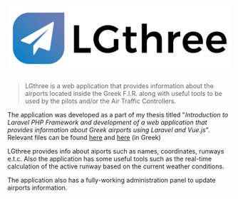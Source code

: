 # ![alt text](./public/img/brand/lgthree-logo.svg "LGthree logo")

> LGthree is a web application that provides information about the airports located inside the Greek F.I.R. along with useful tools to be used by the pilots and/or the Air Traffic Controllers.

The application was developed as a part of my thesis titled "*Introduction to Laravel PHP Framework and development of a web application that provides information about Greek airports using Laravel and Vue.js*". Relevant files can be found [here](./thesis/thesis_slides.pdf) and [here](./thesis/thesis_text.pdf) (in Greek)

LGthree provides info about aiports such as names, coordinates, runways e.t.c. Also the application has some useful tools such as the real-time calculation of the active runway based on the current weather conditions.

The application also has a fully-working administration panel to update airports information.




